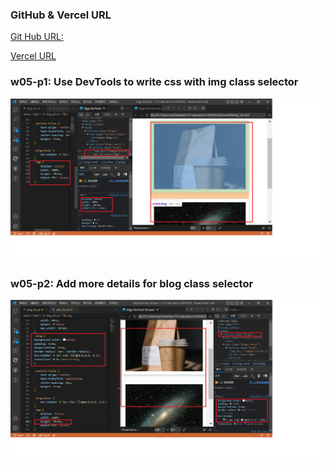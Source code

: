 ### GitHub & Vercel URL

[Git Hub URL:](https://vercel.com/410538242/1111-web-demo-410538242-i8tv)

[Vercel URL](https://1111-web-demo-410538242-i8tv.vercel.app/)

### w05-p1: Use DevTools to write css with img class selector

![](/demo/md/w05/w05-1.png)

### w05-p2: Add more details for blog class selector

![](/demo/md/w05/w05-2.png)
